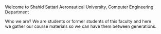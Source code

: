 
Welcome to
Shahid Sattari Aeronautical University, Computer Engineering Department


Who we are?
We are students or former students of this faculty and here we gather our course materials so we can have them between generations.
